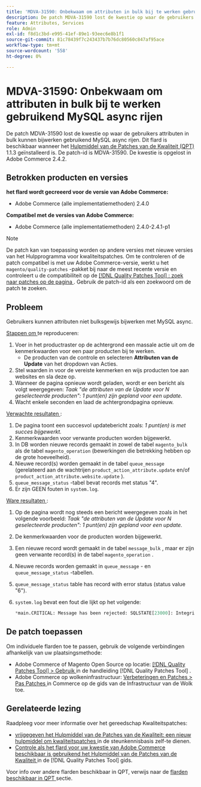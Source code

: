 ```yaml
---
title: 'MDVA-31590: Onbekwaam om attributen in bulk bij te werken gebruikend MySQL async rijen'
description: De patch MDVA-31590 lost de kwestie op waar de gebruikers attributen in bulk kunnen bijwerken gebruikend MySQL async rijen. Deze patch is beschikbaar wanneer [Quality Patches Tool (QPT)] (https://experienceleague.adobe.com/en/docs/commerce-knowledge-base/kb/announcements/commerce-announcements/magento-quality-patches-released-new-tool-to-self-serve-quality-patches) 1.1.3 is geïnstalleerd. De patch-id is MDVA-31590. De kwestie is opgelost in Adobe Commerce 2.4.2.
feature: Attributes, Services
role: Admin
exl-id: f8d1c3bd-e995-41ef-89e1-93eec6e8b1f1
source-git-commit: 81c78439f7c243437b7b76dc80560c847af95ace
workflow-type: tm+mt
source-wordcount: '558'
ht-degree: 0%

---
```


# MDVA-31590: Onbekwaam om attributen in bulk bij te werken gebruikend MySQL async rijen

De patch MDVA-31590 lost de kwestie op waar de gebruikers attributen in bulk kunnen bijwerken gebruikend MySQL async rijen. Dit flard is beschikbaar wanneer het [ Hulpmiddel van de Patches van de Kwaliteit (QPT) ](https://experienceleague.adobe.com/en/docs/commerce-knowledge-base/kb/announcements/commerce-announcements/magento-quality-patches-released-new-tool-to-self-serve-quality-patches) 1.1.3 geïnstalleerd is. De patch-id is MDVA-31590. De kwestie is opgelost in Adobe Commerce 2.4.2.

## Betrokken producten en versies

**het flard wordt gecreeerd voor de versie van Adobe Commerce:**

* Adobe Commerce (alle implementatiemethoden) 2.4.0

**Compatibel met de versies van Adobe Commerce:**

* Adobe Commerce (alle implementatiemethoden) 2.4.0-2.4.1-p1

>[!NOTE]
>
>De patch kan van toepassing worden op andere versies met nieuwe versies van het Hulpprogramma voor kwaliteitspatches. Om te controleren of de patch compatibel is met uw Adobe Commerce-versie, werkt u het `magento/quality-patches` -pakket bij naar de meest recente versie en controleert u de compatibiliteit op de [[!DNL Quality Patches Tool] : zoek naar patches op de pagina ](https://experienceleague.adobe.com/en/docs/commerce-knowledge-base/kb/announcements/commerce-announcements/magento-quality-patches-released-new-tool-to-self-serve-quality-patches) . Gebruik de patch-id als een zoekwoord om de patch te zoeken.

## Probleem

Gebruikers kunnen attributen niet bulksgewijs bijwerken met MySQL async.

<u> Stappen om </u> te reproduceren:

1. Voer in het productraster op de achtergrond een massale actie uit om de kenmerkwaarden voor een paar producten bij te werken.
   * De producten van de controle en selecteren **Attributen van de Update** van het dropdown van Acties.
1. Stel waarden in voor de vereiste kenmerken en wijs producten toe aan websites en sla deze op.
1. Wanneer de pagina opnieuw wordt geladen, wordt er een bericht als volgt weergegeven:
   *Taak &quot;de attributen van de Update voor N geselecteerde producten&quot;: 1 punt(en) zijn gepland voor een update.*
1. Wacht enkele seconden en laad de achtergrondpagina opnieuw.

<u> Verwachte resultaten </u>:

1. De pagina toont een succesvol updatebericht zoals: *1 punt(en) is met succes bijgewerkt.*
1. Kenmerkwaarden voor verwante producten worden bijgewerkt.
1. In DB worden nieuwe records gemaakt in zowel de tabel `magento_bulk` als de tabel `magento_operation` (bewerkingen die betrekking hebben op de grote hoeveelheid).
1. Nieuwe record(s) worden gemaakt in de tabel `queue_message` (gerelateerd aan de wachtrijen `product_action_attribute.update` en/of `product_action_attribute.website.update` ).
1. `queue_message_status` -tabel bevat records met status &quot;4&quot;.
1. Er zijn GEEN fouten in `system.log`.

<u> Ware resultaten </u>:

1. Op de pagina wordt nog steeds een bericht weergegeven zoals in het volgende voorbeeld:
   *Taak &quot;de attributen van de Update voor N geselecteerde producten&quot;: 1 punt(en) zijn gepland voor een update.*
1. De kenmerkwaarden voor de producten worden bijgewerkt.
1. Een nieuwe record wordt gemaakt in de tabel `message_bulk` , maar er zijn geen verwante record(s) in de tabel `magento_operation` .
1. Nieuwe records worden gemaakt in `queue_message` - en `queue_message_status` -tabellen.
1. `queue_message_status` table has record with error status (status value &quot;6&quot;).
1. `system.log` bevat een fout die lijkt op het volgende:

   ```sql
   *main.CRITICAL: Message has been rejected: SQLSTATE[23000]: Integrity constraint violation: 1048 Column 'operation_key' cannot be null, query was: INSERT INTO {{magento_operation}} ({{id}}, {{bulk_uuid}}, {{topic_name}}, {{serialized_data}}, {{result_serialized_data}}, {{status}}, {{error_code}}, {{result_message}}, {{operation_key}}) VALUES (?, ?, ?, ?, ?, ?, ?, ?, ?) [] []*
   ```

## De patch toepassen

Om individuele flarden toe te passen, gebruik de volgende verbindingen afhankelijk van uw plaatsingsmethode:

* Adobe Commerce of Magento Open Source op locatie: [[!DNL Quality Patches Tool]  > Gebruik ](/help/tools/quality-patches-tool/usage.md) in de handleiding [!DNL Quality Patches Tool] .
* Adobe Commerce op wolkeninfrastructuur: [ Verbeteringen en Patches > Pas Patches ](https://experienceleague.adobe.com/docs/commerce-cloud-service/user-guide/develop/upgrade/apply-patches.html) in Commerce op de gids van de Infrastructuur van de Wolk toe.

## Gerelateerde lezing

Raadpleeg voor meer informatie over het gereedschap Kwaliteitspatches:

* [ vrijgegeven het Hulpmiddel van de Patches van de Kwaliteit: een nieuw hulpmiddel om kwaliteitspatches ](https://experienceleague.adobe.com/en/docs/commerce-knowledge-base/kb/announcements/commerce-announcements/magento-quality-patches-released-new-tool-to-self-serve-quality-patches) in de steunkennisbasis zelf-te dienen.
* [ Controle als het flard voor uw kwestie van Adobe Commerce beschikbaar is gebruikend het Hulpmiddel van de Patches van de Kwaliteit ](/help/tools/quality-patches-tool/patches-available-in-qpt/check-patch-for-magento-issue-with-magento-quality-patches.md) in de [!DNL Quality Patches Tool] gids.

Voor info over andere flarden beschikbaar in QPT, verwijs naar de [ flarden beschikbaar in QPT ](https://support.magento.com/hc/en-us/sections/360010506631-Patches-available-in-MQP-tool-) sectie.
